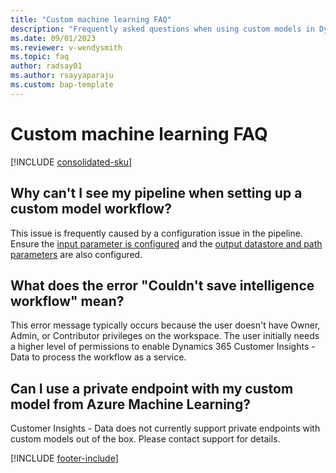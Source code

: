 ```yaml
---
title: "Custom machine learning FAQ"
description: "Frequently asked questions when using custom models in Dynamics 365 Customer Insights."
ms.date: 09/01/2023
ms.reviewer: v-wendysmith
ms.topic: faq
author: radsay01
ms.author: rsayyaparaju
ms.custom: bap-template
---
```


# Custom machine learning FAQ

[!INCLUDE [consolidated-sku](./includes/consolidated-sku.md)]

## Why can't I see my pipeline when setting up a custom model workflow?

This issue is frequently caused by a configuration issue in the pipeline. Ensure the [input parameter is configured](azure-machine-learning-experiments.md#dataset-configuration) and the [output datastore and path parameters](azure-machine-learning-experiments.md#import-pipeline-data-into-customer-insights) are also configured.

## What does the error "Couldn't save intelligence workflow" mean?

This error message typically occurs because the user doesn't have Owner, Admin, or Contributor privileges on the workspace. The user initially needs a higher level of permissions to enable Dynamics 365 Customer Insights - Data to process the workflow as a service.

## Can I use a private endpoint with my custom model from Azure Machine Learning?
  
Customer Insights - Data does not currently support private endpoints with custom models out of the box. Please contact support for details.

[!INCLUDE [footer-include](includes/footer-banner.md)]
